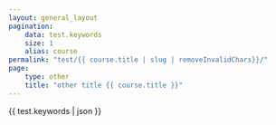 ```yaml
---
layout: general_layout
pagination:
    data: test.keywords
    size: 1
    alias: course
permalink: "test/{{ course.title | slug | removeInvalidChars}}/"
page:
    type: other
    title: "other title {{ course.title }}"
---
```

{{ test.keywords | json }}
